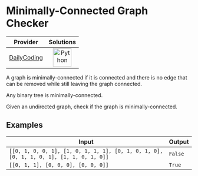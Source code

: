 # Minimally-Connected Graph Checker

<!-- INFO TABLE BEGIN -->

| Provider                                              | Solutions                                                                                                                                        |
| :---------------------------------------------------: | :----------------------------------------------------------------------------------------------------------------------------------------------: |
| [DailyCoding](../../../docs/providers/DailyCoding.md) | [<img src="https://res.cloudinary.com/rascaltwo/image/upload/v1631924087/python_xzdlti.svg" alt="Python" title="Python" width="50" />](solve.py) |

<!-- INFO TABLE END -->

A graph is minimally-connected if it is connected and there is no edge that can be removed while still leaving the graph connected.

Any binary tree is minimally-connected.

Given an undirected graph, check if the graph is minimally-connected.

## Examples

| Input                                                                                   | Output  |
| --------------------------------------------------------------------------------------- | ------- |
| `[[0, 1, 0, 0, 1], [1, 0, 1, 1, 1], [0, 1, 0, 1, 0], [0, 1, 1, 0, 1], [1, 1, 0, 1, 0]]` | `False` |
| `[[0, 1, 1], [0, 0, 0], [0, 0, 0]]`                                                     | `True`  |
